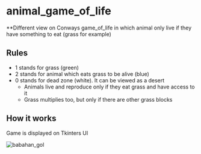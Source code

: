 # animal_game_of_life

**Different view on Conways game_of_life in which animal only live if they have something to eat (grass for example)

## Rules

- 1 stands for grass (green)
- 2 stands for animal which eats grass to be alive (blue)
- 0 stands for dead zone (white). It can be viewed as a desert
  - Animals live and reproduce only if they eat grass and have access to it
  - Grass multiplies too, but only if there are other grass blocks
  
## How it works

Game is displayed on Tkinters UI

![babahan_gol](https://user-images.githubusercontent.com/103134606/162023414-63c36860-e172-4493-8ac5-63f38b20450f.png)
